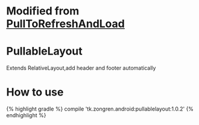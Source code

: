 # Modified from [PullToRefreshAndLoad](https://github.com/jingchenUSTC/PullToRefreshAndLoad "PullToRefreshAndLoad")

# PullableLayout
Extends RelativeLayout,add header and footer automatically

# How to use

{% highlight gradle %}
compile 'tk.zongren.android:pullablelayout:1.0.2'
{% endhighlight %}
